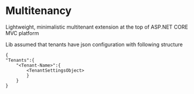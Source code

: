 # Multitenancy

Lightweight, minimalistic multitenant extension at the top of ASP.NET CORE MVC platform

Lib assumed that tenants have json configuration with following structure

    {
    "Tenants":{  
        "<Tenant-Name>":{  
            <TenantSettingsObject>  
            }  
        }  
    }

